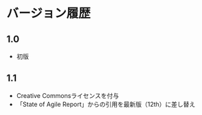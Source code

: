 # バージョン履歴

## 1.0
- 初版

## 1.1
- Creative Commonsライセンスを付与
- 「State of Agile Report」からの引用を最新版（12th）に差し替え
